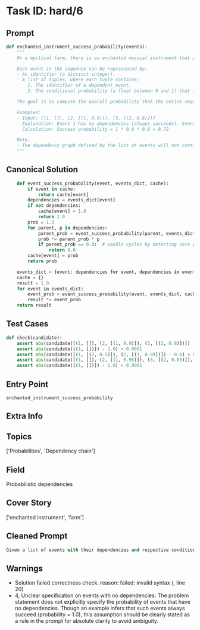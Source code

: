 # Task ID: hard/6

## Prompt

```python
def enchanted_instrument_success_probability(events):
    """
    On a mystical farm, there is an enchanted musical instrument that plays a special song to boost crop growth. The efficiency of the song each day is determined by a sequence of probabilistic events, which form a dependency chain.

    Each event in the sequence can be represented by:
    - An identifier (a distinct integer).
    - A list of tuples, where each tuple contains:
        1. The identifier of a dependent event.
        2. The conditional probability (a float between 0 and 1) that this specific event succeeds only if the dependent event has also succeeded.

    The goal is to compute the overall probability that the entire sequence of events will succeed in a given day.

    Examples:
    - Input: [(1, []), (2, [(1, 0.9)]), (3, [(2, 0.8)])]
      Explanation: Event 1 has no dependencies (always succeeds). Event 2 succeeds with probability 0.9 if Event 1 succeeds. Event 3 succeeds with probability 0.8 if Event 2 succeeds.
      Calculation: Success probability = 1 * 0.9 * 0.8 = 0.72

    Note:
    - The dependency graph defined by the list of events will not contain cycles, but your implementation should handle cycles appropriately by returning a probability of zero for such cases.
    """
```

## Canonical Solution

```python
    def event_success_probability(event, events_dict, cache):
        if event in cache:
            return cache[event]
        dependencies = events_dict[event]
        if not dependencies:
            cache[event] = 1.0
            return 1.0
        prob = 1.0
        for parent, p in dependencies:
            parent_prob = event_success_probability(parent, events_dict, cache)
            prob *= parent_prob * p
            if parent_prob == 0.0:  # Handle cycles by detecting zero probability
                return 0.0 
        cache[event] = prob
        return prob

    events_dict = {event: dependencies for event, dependencies in events}
    cache = {}
    result = 1.0
    for event in events_dict:
        event_prob = event_success_probability(event, events_dict, cache)
        result *= event_prob
    return result
```

## Test Cases

```python
def check(candidate):
    assert abs(candidate([(1, []), (2, [(1, 0.9)]), (3, [(2, 0.8)])]) - 0.72) < 0.0001
    assert abs(candidate([(1, [])]) - 1.0) < 0.0001
    assert abs(candidate([(1, [(2, 0.5)]), (2, [(1, 0.9)])]) - 0.0) < 0.0001  # Handling of cycle
    assert abs(candidate([(1, []), (2, [(1, 0.95)]), (3, [(2, 0.85)]), (4, [(3, 0.9)])]) - 0.72675) < 0.0001
    assert abs(candidate([(1, [])]) - 1.0) < 0.0001
```

## Entry Point

`enchanted_instrument_success_probability`

## Extra Info

## Topics

['Probabilities', 'Dependency chain']

## Field

Probabilistic dependencies

## Cover Story

['enchanted instrument', 'farm']

## Cleaned Prompt

```python
Given a list of events with their dependencies and respective conditional probabilities, calculate the overall probability that a chain of events in a day all succeed. An event is defined by its identifier and each dependent event has a conditional success probability. The input list of tuples has the format (event identifier, [(dependent event identifier, conditional probability), ...]). Calculate the success probability of the chain of events for a day. The solution should correctly handle cases where cycles in dependencies would otherwise result in an incorrect computation.
```

## Warnings

- Solution failed correctness check. reason: failed: invalid syntax (<string>, line 20)
- 4, Unclear specification on events with no dependencies: The problem statement does not explicitly specify the probability of events that have no dependencies. Though an example infers that such events always succeed (probability = 1.0), this assumption should be clearly stated as a rule in the prompt for absolute clarity to avoid ambiguity.

